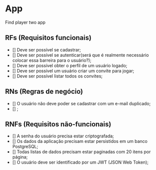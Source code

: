 # App

Find player two app

## RFs (Requisitos funcionais)

- [] Deve ser possível se cadastrar;
- [] Deve ser possível se autenticar(será que é realmente necessário colocar essa barreira para o usuário?);
- [] Deve ser possível obter o perfil de um usuário logado;
- [] Deve ser possível um usuário criar um convite para jogar;
- [] Deve ser possível listar todos os convites;

## RNs (Regras de negócio)

- [] O usuário não deve poder se cadastrar com um e-mail duplicado;
- [] ;
## RNFs (Requisitos não-funcionais)

- [] A senha do usuário precisa estar criptografada;
- [] Os dados da aplicação precisam estar persistidos em um banco PostgreSQL;
- [] Todas listas de dados precisam estar paginadas com 20 itens por página;
- [] O usuário deve ser identificado por um JWT (JSON Web Token);
